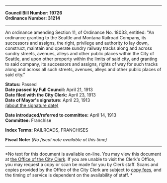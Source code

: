 * * * * *  
  
**Council Bill Number: [](#h0)[](#h2)19726**   
**Ordinance Number: 31214**  
  
* * * * *  
  
An ordinance amending Section 11, of Ordinance No. 18033, entitled: "An ordinance granting to the Seattle and Montana Railroad Company, its successors and assigns, the right, privilege and authority to lay down, construct, maintain and operate sundry railway tracks along and across sundry streets, avenues, alleys and other public places within the City of Seattle, and upon other property within the limits of said city, and granting to said company, its successors and assigns, rights of way for such tracks along and across all such streets, avenues, alleys and other public places of said city."  
  
**Status:** Passed   
**Date passed by Full Council:** April 21, 1913   
**Date filed with the City Clerk:** April 23, 1913   
**Date of Mayor's signature:** April 23, 1913   
[(about the signature date)](/~public/approvaldate.htm)   
  
  
**Date introduced/referred to committee:** April 14, 1913   
**Committee:** Franchise   
  
**Index Terms:** RAILROADS, FRANCHISES  
  
**Fiscal Note:** *(No fiscal note available at this time)*  
  
* * * * *  
  
*No text for this document is available on-line. You may view this document at [the Office of the City Clerk](http://www.seattle.gov/leg/clerk/contactUs.htm). If you are unable to visit the Clerk's Office, you may request a copy or scan be made for you by Clerk staff. Scans and copies provided by the Office of the City Clerk are subject to [copy fees](http://clerk.seattle.gov/~public/clerkfees.htm), and the timing of service is dependent on the availability of staff. *  
  
  
